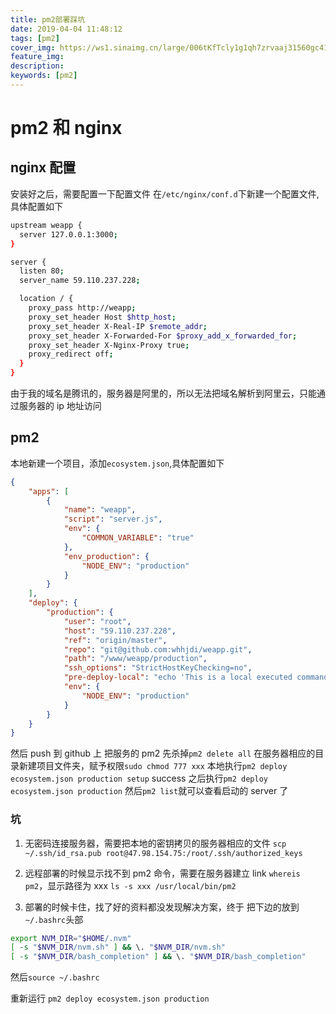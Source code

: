 ```yaml
---
title: pm2部署踩坑
date: 2019-04-04 11:48:12
tags: [pm2]
cover_img: https://ws1.sinaimg.cn/large/006tKfTcly1g1qh7zrvaaj31560gc41t.jpg
feature_img:
description:
keywords: [pm2]
---
```


# pm2 和 nginx

## nginx 配置

安装好之后，需要配置一下配置文件
在`/etc/nginx/conf.d`下新建一个配置文件,具体配置如下

```bash
upstream weapp {
  server 127.0.0.1:3000;
}

server {
  listen 80;
  server_name 59.110.237.228;

  location / {
    proxy_pass http://weapp;
    proxy_set_header Host $http_host;
    proxy_set_header X-Real-IP $remote_addr;
    proxy_set_header X-Forwarded-For $proxy_add_x_forwarded_for;
    proxy_set_header X-Nginx-Proxy true;
    proxy_redirect off;
  }
}
```

由于我的域名是腾讯的，服务器是阿里的，所以无法把域名解析到阿里云，只能通过服务器的 ip 地址访问

## pm2

本地新建一个项目，添加`ecosystem.json`,具体配置如下

```json
{
	"apps": [
		{
			"name": "weapp",
			"script": "server.js",
			"env": {
				"COMMON_VARIABLE": "true"
			},
			"env_production": {
				"NODE_ENV": "production"
			}
		}
	],
	"deploy": {
		"production": {
			"user": "root",
			"host": "59.110.237.228",
			"ref": "origin/master",
			"repo": "git@github.com:whhjdi/weapp.git",
			"path": "/www/weapp/production",
			"ssh_options": "StrictHostKeyChecking=no",
			"pre-deploy-local": "echo 'This is a local executed command'",
			"env": {
				"NODE_ENV": "production"
			}
		}
	}
}
```

然后 push 到 github 上
把服务的 pm2 先杀掉`pm2 delete all`
在服务器相应的目录新建项目文件夹，赋予权限`sudo chmod 777 xxx`
本地执行`pm2 deploy ecosystem.json production setup`
success 之后执行`pm2 deploy ecosystem.json production`
然后`pm2 list`就可以查看启动的 server 了

### 坑

1. 无密码连接服务器，需要把本地的密钥拷贝的服务器相应的文件
   `scp ~/.ssh/id_rsa.pub root@47.98.154.75:/root/.ssh/authorized_keys`

2. 远程部署的时候显示找不到 pm2 命令，需要在服务器建立 link
   `whereis pm2`，显示路径为 xxx
   `ls -s xxx /usr/local/bin/pm2`

3. 部署的时候卡住，找了好的资料都没发现解决方案，终于
   把下边的放到`~/.bashrc`头部

```bash
export NVM_DIR="$HOME/.nvm"
[ -s "$NVM_DIR/nvm.sh" ] && \. "$NVM_DIR/nvm.sh"
[ -s "$NVM_DIR/bash_completion" ] && \. "$NVM_DIR/bash_completion"
```

然后`source ~/.bashrc`

重新运行
`pm2 deploy ecosystem.json production`
